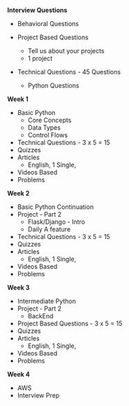 
**Interview Questions**
- Behavioral Questions
- Project Based Questions
	- Tell us about your projects
	- 1 project 

- Technical Questions - 45 Questions
	- Python Questions

**Week 1**
- Basic Python
	- Core Concepts
	- Data Types
	- Control Flows
- Technical Questions - 3 x 5 = 15
- Quizzes
- Articles
	- English, 1 Single, 
- Videos Based 
- Problems

**Week 2**
- Basic Python Continuation
- Project - Part 2
	- Flask/Django - Intro
	- Daily A feature
- Technical Questions - 3 x 5 = 15
- Quizzes
- Articles
	- English, 1 Single, 
- Videos Based 
- Problems

**Week 3**
- Intermediate Python
- Project - Part 2
	- BackEnd
- Project Based Questions - 3 x 5 = 15
- Quizzes
- Articles
	- English, 1 Single, 
- Videos Based 
- Problems

**Week 4**
- AWS
- Interview Prep
